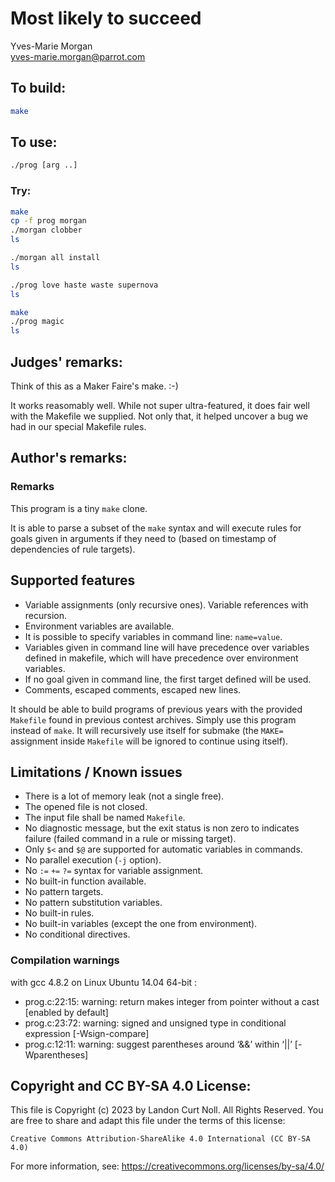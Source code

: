 # Most likely to succeed

Yves-Marie Morgan\
<yves-marie.morgan@parrot.com>


## To build:

```sh
make
```


## To use:

```sh
./prog [arg ..]
```


### Try:

```sh
make
cp -f prog morgan
./morgan clobber
ls

./morgan all install
ls

./prog love haste waste supernova
ls

make
./prog magic
ls
```


## Judges' remarks:

Think of this as a Maker Faire's make.  :-)

It works reasomably well.  While not super ultra-featured, it does fair well with the Makefile we supplied.
Not only that, it helped uncover a bug we had in our special Makefile rules.


## Author's remarks:

### Remarks

This program is a tiny `make` clone.

It is able to parse a subset of the `make` syntax and will execute rules for
goals given in arguments if they need to (based on timestamp of dependencies
of rule targets).

## Supported features

* Variable assignments (only recursive ones). Variable references with recursion.
* Environment variables are available.
* It is possible to specify variables in command line: `name=value`.
* Variables given in command line will have precedence over variables defined
  in makefile, which will have precedence over environment variables.
* If no goal given in command line, the first target defined will be used.
* Comments, escaped comments, escaped new lines.

It should be able to build programs of previous years with the provided `Makefile`
found in previous contest archives. Simply use this program instead of `make`.
It will recursively use itself for submake (the `MAKE=` assignment inside
`Makefile` will be ignored to continue using itself).

## Limitations / Known issues

* There is a lot of memory leak (not a single free).
* The opened file is not closed.
* The input file shall be named `Makefile`.
* No diagnostic message, but the exit status is non zero to indicates failure
  (failed command in a rule or missing target).
* Only `$<` and `$@` are supported for automatic variables in commands.
* No parallel execution (`-j` option).
* No `:=` `+=` `?=` syntax for variable assignment.
* No built-in function available.
* No pattern targets.
* No pattern substitution variables.
* No built-in rules.
* No built-in variables (except the one from environment).
* No conditional directives.

### Compilation warnings

with gcc 4.8.2 on Linux Ubuntu 14.04 64-bit :
* prog.c:22:15: warning: return makes integer from pointer without a cast [enabled by default]
* prog.c:23:72: warning: signed and unsigned type in conditional expression [-Wsign-compare]
* prog.c:12:11: warning: suggest parentheses around ‘&&’ within ‘||’ [-Wparentheses]


## Copyright and CC BY-SA 4.0 License:

This file is Copyright (c) 2023 by Landon Curt Noll.  All Rights Reserved.
You are free to share and adapt this file under the terms of this license:

    Creative Commons Attribution-ShareAlike 4.0 International (CC BY-SA 4.0)

For more information, see: https://creativecommons.org/licenses/by-sa/4.0/
